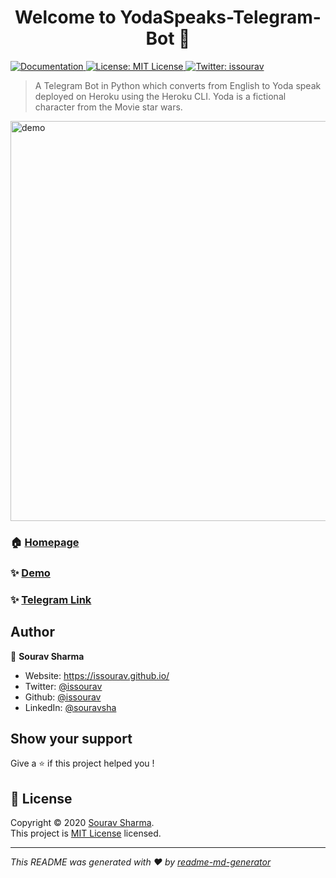 <h1 align="center">Welcome to YodaSpeaks-Telegram-Bot 👋</h1>
<p>
  <a href="https://github.com/issourav/YodaSpeaks-Telegram-Bot/blob/master/README.md" target="_blank">
    <img alt="Documentation" src="https://img.shields.io/badge/documentation-yes-brightgreen.svg" />
  </a>
  <a href="https://github.com/issourav/YodaSpeaks-Telegram-Bot/blob/master/LICENSE" target="_blank">
    <img alt="License: MIT License" src="https://img.shields.io/badge/License-MIT License-yellow.svg" />
  </a>
  <a href="https://twitter.com/issourav" target="_blank">
    <img alt="Twitter: issourav" src="https://img.shields.io/twitter/follow/issourav.svg?style=social" />
  </a>
</p>

> A Telegram Bot in Python which converts from English to Yoda speak deployed on Heroku using the Heroku CLI. Yoda is a fictional character from the Movie star wars.
<img src="demo1.gif" alt="demo" style="width: 640px;"/>


### 🏠 [Homepage](https://github.com/issourav/YodaSpeaks-Telegram-Bot)
### ✨ [Demo](https://github.com/issourav/YodaSpeaks-Telegram-Bot/blob/master/demoVideo.mp4)
### ✨ [Telegram Link](https://telegram.me/netdotbot)
## Author

👤 **Sourav Sharma**

* Website: https://issourav.github.io/
* Twitter: [@issourav](https://twitter.com/issourav)
* Github: [@issourav](https://github.com/issourav)
* LinkedIn: [@souravsha](https://linkedin.com/in/souravsha)

## Show your support

Give a ⭐️ if this project helped you !

## 📝 License

Copyright © 2020 [Sourav Sharma](https://github.com/issourav).<br />
This project is [MIT License](https://github.com/issourav/YodaSpeaks-Telegram-Bot/blob/master/LICENSE) licensed.

***
_This README was generated with ❤️ by [readme-md-generator](https://github.com/kefranabg/readme-md-generator)_
